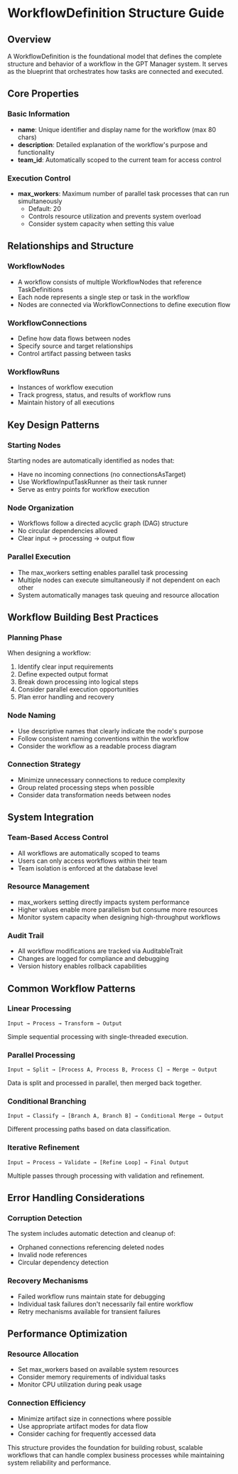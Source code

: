# WorkflowDefinition Structure Guide

## Overview

A WorkflowDefinition is the foundational model that defines the complete structure and behavior of a workflow in the GPT Manager system. It serves as the blueprint that orchestrates how tasks are connected and executed.

## Core Properties

### Basic Information
- **name**: Unique identifier and display name for the workflow (max 80 chars)
- **description**: Detailed explanation of the workflow's purpose and functionality
- **team_id**: Automatically scoped to the current team for access control

### Execution Control
- **max_workers**: Maximum number of parallel task processes that can run simultaneously
  - Default: 20
  - Controls resource utilization and prevents system overload
  - Consider system capacity when setting this value

## Relationships and Structure

### WorkflowNodes
- A workflow consists of multiple WorkflowNodes that reference TaskDefinitions
- Each node represents a single step or task in the workflow
- Nodes are connected via WorkflowConnections to define execution flow

### WorkflowConnections
- Define how data flows between nodes
- Specify source and target relationships
- Control artifact passing between tasks

### WorkflowRuns
- Instances of workflow execution
- Track progress, status, and results of workflow runs
- Maintain history of all executions

## Key Design Patterns

### Starting Nodes
Starting nodes are automatically identified as nodes that:
- Have no incoming connections (no connectionsAsTarget)
- Use WorkflowInputTaskRunner as their task runner
- Serve as entry points for workflow execution

### Node Organization
- Workflows follow a directed acyclic graph (DAG) structure
- No circular dependencies allowed
- Clear input → processing → output flow

### Parallel Execution
- The max_workers setting enables parallel task processing
- Multiple nodes can execute simultaneously if not dependent on each other
- System automatically manages task queuing and resource allocation

## Workflow Building Best Practices

### Planning Phase
When designing a workflow:
1. Identify clear input requirements
2. Define expected output format
3. Break down processing into logical steps
4. Consider parallel execution opportunities
5. Plan error handling and recovery

### Node Naming
- Use descriptive names that clearly indicate the node's purpose
- Follow consistent naming conventions within the workflow
- Consider the workflow as a readable process diagram

### Connection Strategy
- Minimize unnecessary connections to reduce complexity
- Group related processing steps when possible
- Consider data transformation needs between nodes

## System Integration

### Team-Based Access Control
- All workflows are automatically scoped to teams
- Users can only access workflows within their team
- Team isolation is enforced at the database level

### Resource Management
- max_workers setting directly impacts system performance
- Higher values enable more parallelism but consume more resources
- Monitor system capacity when designing high-throughput workflows

### Audit Trail
- All workflow modifications are tracked via AuditableTrait
- Changes are logged for compliance and debugging
- Version history enables rollback capabilities

## Common Workflow Patterns

### Linear Processing
```
Input → Process → Transform → Output
```
Simple sequential processing with single-threaded execution.

### Parallel Processing
```
Input → Split → [Process A, Process B, Process C] → Merge → Output
```
Data is split and processed in parallel, then merged back together.

### Conditional Branching
```
Input → Classify → [Branch A, Branch B] → Conditional Merge → Output
```
Different processing paths based on data classification.

### Iterative Refinement
```
Input → Process → Validate → [Refine Loop] → Final Output
```
Multiple passes through processing with validation and refinement.

## Error Handling Considerations

### Corruption Detection
The system includes automatic detection and cleanup of:
- Orphaned connections referencing deleted nodes
- Invalid node references
- Circular dependency detection

### Recovery Mechanisms
- Failed workflow runs maintain state for debugging
- Individual task failures don't necessarily fail entire workflow
- Retry mechanisms available for transient failures

## Performance Optimization

### Resource Allocation
- Set max_workers based on available system resources
- Consider memory requirements of individual tasks
- Monitor CPU utilization during peak usage

### Connection Efficiency
- Minimize artifact size in connections where possible
- Use appropriate artifact modes for data flow
- Consider caching for frequently accessed data

This structure provides the foundation for building robust, scalable workflows that can handle complex business processes while maintaining system reliability and performance.